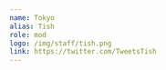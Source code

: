 ```yaml
---
name: Tokyo
alias: Tish
role: mod
logo: /img/staff/tish.png
link: https://twitter.com/TweetsTish
---
```

